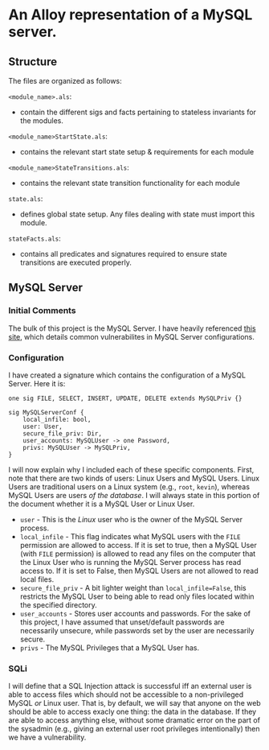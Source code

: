 # An Alloy representation of a MySQL server.
## Structure
The files are organized as follows:

`<module_name>.als`:

* contain the different sigs and facts pertaining to stateless invariants for the modules.

`<module_name>StartState.als`:

* contains the relevant start state setup & requirements for each module

`<module_name>StateTransitions.als`:

* contains the relevant state transition functionality for each module

`state.als`:

* defines global state setup. Any files dealing with state must import this module.

`stateFacts.als`:

* contains all predicates and signatures required to ensure state transitions are executed properly.

## MySQL Server
### Initial Comments
The bulk of this project is the MySQL Server. I have heavily referenced [this site](https://www.acunetix.com/websitesecurity/securing-mysql-server-ubuntu-16-04-lts/), which details common vulnerabilites in MySQL Server configurations. 
### Configuration
I have created a signature which contains the configuration of a MySQL Server. Here it is:

	one sig FILE, SELECT, INSERT, UPDATE, DELETE extends MySQLPriv {}
	
	sig MySQLServerConf {
		local_infile: bool, 
		user: User,
		secure_file_priv: Dir,
		user_accounts: MySQLUser -> one Password,
		privs: MySQLUser -> MySQLPriv,
	}


I will now explain why I included each of these specific components. First, note that there are two kinds of users: Linux Users and MySQL Users. Linux Users are traditional users on a Linux system (e.g., `root`, `kevin`), whereas MySQL Users are users *of the database*. I will always state in this portion of the document whether it is a MySQL User or Linux User.

* `user` - This is the *Linux* user who is the owner of the MySQL Server process.
* `local_infile` - This flag indicates what MySQL users with the `FILE` permission are allowed to access. If it is set to true, then a MySQL User (with `FILE` permission) is allowed to read any files on the computer that the Linux User who is running the MySQL Server process has read access to. If it is set to False, then MySQL Users are not allowed to read local files.
* `secure_file_priv` - A bit lighter weight than `local_infile=False`, this restricts the MySQL User to being able to read only files located within the specified directory.
* `user_accounts` - Stores user accounts and passwords. For the sake of this project, I have assumed that unset/default passwords are necessarily unsecure, while passwords set by the user are necessarily secure.
* `privs` - The MySQL Privileges that a MySQL User has.
### SQLi
I will define that a SQL Injection attack is successful iff an external user is able to access files which should not be accessible to a non-privileged MySQL *or* Linux user. That is, by default, we will say that anyone on the web should be able to access exacly one thing: the data in the database. If they are able to access anything else, without some dramatic error on the part of the sysadmin (e.g., giving an external user root privileges intentionally) then we have a vulnerability. 